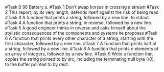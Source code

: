 #Task 0
98 Battery s.
#Task 1
Don't swap horses in crossing a stream
#Task 2
This report, by its very length, defends itself against the risk of being read
#Task 3
A function that prints a string, followed by a new line, to stdout.
#Task 4
A function that prints a string, in reverse, followed by a new line.
#Task 5
A good engineer thinks in reverse and asks himself about the stylistic consequences of the components and systems he proposes
#Task 6
A function that prints every other character of a string, starting with the first character, followed by a new line.
#Task 7
A function that prints half of a string, followed by a new line.
#Task 8
A function that prints n elements of an array of integers, followed by a new line.
#Task 9
Write a function that copies the string pointed to by src, including the terminating null byte (\0), to the buffer pointed to by dest.
